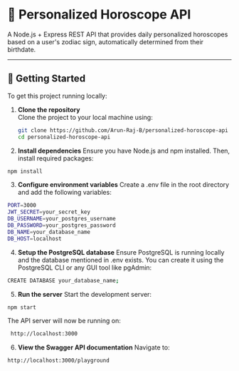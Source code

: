 # 🔮 Personalized Horoscope API

A Node.js + Express REST API that provides daily personalized horoscopes based on a user's zodiac sign, automatically determined from their birthdate.

---

## 🚀 Getting Started

To get this project running locally:

1. **Clone the repository**  
    Clone the project to your local machine using:

   ```bash
   git clone https://github.com/Arun-Raj-B/personalized-horoscope-api
   cd personalized-horoscope-api
    ```

2. **Install dependencies**
Ensure you have Node.js and npm installed. Then, install required packages:

```bash
npm install
```

3. **Configure environment variables**
Create a .env file in the root directory and add the following variables:

```bash
PORT=3000
JWT_SECRET=your_secret_key
DB_USERNAME=your_postgres_username
DB_PASSWORD=your_postgres_password
DB_NAME=your_database_name
DB_HOST=localhost
```

4. **Setup the PostgreSQL database**
Ensure PostgreSQL is running locally and the database mentioned in .env exists. You can create it using the PostgreSQL CLI or any GUI tool like pgAdmin:

```bash
CREATE DATABASE your_database_name;
```

5. **Run the server**
Start the development server:

```bash
npm start
```

The API server will now be running on:
```bash
 http://localhost:3000
 ```

6. **View the Swagger API documentation**
Navigate to:

```bash
http://localhost:3000/playground
```


